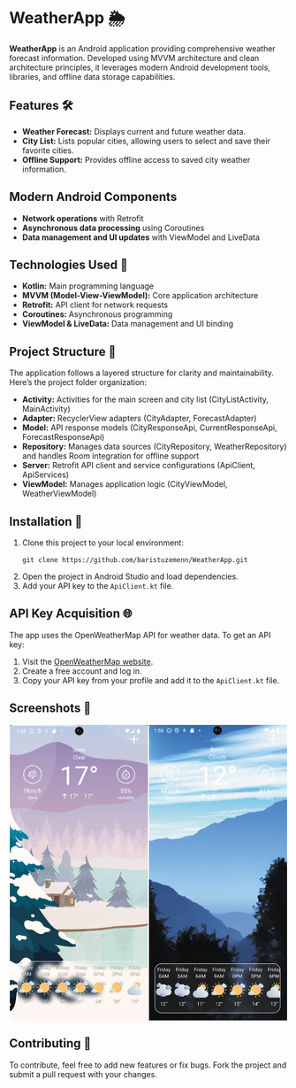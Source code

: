 <!DOCTYPE html>
<html lang="en">
<head>
    <meta charset="UTF-8">
    <meta name="viewport" content="width=device-width, initial-scale=1.0">
</head>
<body>

<h1>WeatherApp 🌦️</h1>

<p><strong>WeatherApp</strong> is an Android application providing comprehensive weather forecast information. Developed using MVVM architecture and clean architecture principles, it leverages modern Android development tools, libraries, and offline data storage capabilities.</p>

<h2>Features 🛠️</h2>
<ul>
    <li><strong>Weather Forecast:</strong> Displays current and future weather data.</li>
    <li><strong>City List:</strong> Lists popular cities, allowing users to select and save their favorite cities.</li>
    <li><strong>Offline Support:</strong> Provides offline access to saved city weather information.</li>
</ul>

<h2>Modern Android Components</h2>
<ul>
    <li><strong>Network operations</strong> with Retrofit</li>
    <li><strong>Asynchronous data processing</strong> using Coroutines</li>
    <li><strong>Data management and UI updates</strong> with ViewModel and LiveData</li>
</ul>

<h2>Technologies Used 🧰</h2>
<ul>
    <li><strong>Kotlin:</strong> Main programming language</li>
    <li><strong>MVVM (Model-View-ViewModel):</strong> Core application architecture</li>
    <li><strong>Retrofit:</strong> API client for network requests</li>
    <li><strong>Coroutines:</strong> Asynchronous programming</li>
    <li><strong>ViewModel & LiveData:</strong> Data management and UI binding</li>
</ul>

<h2>Project Structure 📂</h2>
<p>The application follows a layered structure for clarity and maintainability. Here’s the project folder organization:</p>
<ul>
    <li><strong>Activity:</strong> Activities for the main screen and city list (CityListActivity, MainActivity)</li>
    <li><strong>Adapter:</strong> RecyclerView adapters (CityAdapter, ForecastAdapter)</li>
    <li><strong>Model:</strong> API response models (CityResponseApi, CurrentResponseApi, ForecastResponseApi)</li>
    <li><strong>Repository:</strong> Manages data sources (CityRepository, WeatherRepository) and handles Room integration for offline support</li>
    <li><strong>Server:</strong> Retrofit API client and service configurations (ApiClient, ApiServices)</li>
    <li><strong>ViewModel:</strong> Manages application logic (CityViewModel, WeatherViewModel)</li>
</ul>

<h2>Installation 🚀</h2>
<ol>
    <li>Clone this project to your local environment:
        <pre><code>git clone https://github.com/baristuzemenn/WeatherApp.git</code></pre>
    </li>
    <li>Open the project in Android Studio and load dependencies.</li>
    <li>Add your API key to the <code>ApiClient.kt</code> file.</li>
</ol>

<h2>API Key Acquisition 🌐</h2>
<p>The app uses the OpenWeatherMap API for weather data. To get an API key:</p>
<ol>
    <li>Visit the <a href="https://openweathermap.org/" target="_blank">OpenWeatherMap website</a>.</li>
    <li>Create a free account and log in.</li>
    <li>Copy your API key from your profile and add it to the <code>ApiClient.kt</code> file.</li>
</ol>

<h2>Screenshots 📸</h2>
<div style="display: flex; justify-content: space-around;">
    <img src="https://github.com/baristuzemenn/WeatherApp/raw/main/Ekran%20Resmi%202024-11-01%2001.58.10.png" alt="Main Screen Screenshot" width="250">
    <img src="https://github.com/baristuzemenn/WeatherApp/raw/main/Ekran%20Resmi%202024-11-01%2001.58.59.png" alt="City List Screenshot" width="250">
</div>

<h2>Contributing 🤝</h2>
<p>To contribute, feel free to add new features or fix bugs. Fork the project and submit a pull request with your changes.</p>

</body>
</html>
